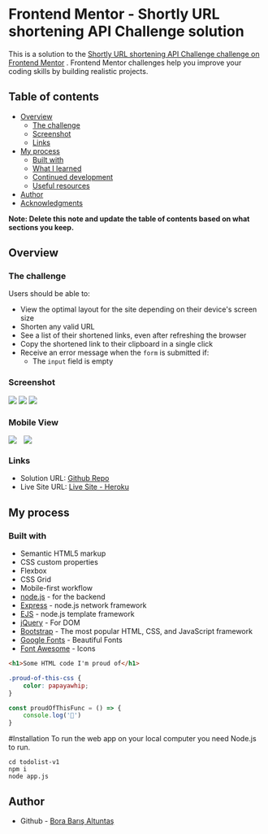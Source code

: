 # Frontend Mentor - Shortly URL shortening API Challenge solution

This is a solution to
the [Shortly URL shortening API Challenge challenge on Frontend Mentor](https://www.frontendmentor.io/challenges/url-shortening-api-landing-page-2ce3ob-G)
. Frontend Mentor challenges help you improve your coding skills by building realistic projects.

## Table of contents

- [Overview](#overview)
    - [The challenge](#the-challenge)
    - [Screenshot](#screenshot)
    - [Links](#links)
- [My process](#my-process)
    - [Built with](#built-with)
    - [What I learned](#what-i-learned)
    - [Continued development](#continued-development)
    - [Useful resources](#useful-resources)
- [Author](#author)
- [Acknowledgments](#acknowledgments)

**Note: Delete this note and update the table of contents based on what sections you keep.**

## Overview

### The challenge

Users should be able to:

- View the optimal layout for the site depending on their device's screen size
- Shorten any valid URL
- See a list of their shortened links, even after refreshing the browser
- Copy the shortened link to their clipboard in a single click
- Receive an error message when the `form` is submitted if:
    - The `input` field is empty

### Screenshot

![](design/ss1.png)
![](design/ss2.png)
![](design/ss3.png)

### Mobile View

<div style="display:flex; gap: 1em; flex-wrap: wrap">
<img src="design/mss1.png">
<img src="design/mss2.png">
<img src="design/mss3.png" alt="">
</div>


### Links
- Solution URL: [Github Repo](https://github.com/bbaltuntas/url-shortening)
- Live Site URL: [Live Site - Heroku](https://sheltered-crag-48920.herokuapp.com/)

## My process

### Built with

- Semantic HTML5 markup
- CSS custom properties
- Flexbox
- CSS Grid
- Mobile-first workflow
- [node.js](http://nodejs.org) - for the backend
- [Express](https://expressjs.com) - node.js network framework
- [EJS](https://ejs.co) - node.js template framework
- [jQuery](https://jquery.com/) - For DOM
- [Bootstrap](https://getbootstrap.com/) - The most popular HTML, CSS, and JavaScript framework
- [Google Fonts](https://fonts.google.com) - Beautiful Fonts
- [Font Awesome](https://fontawesome.com/) - Icons


```html
<h1>Some HTML code I'm proud of</h1>
```

```css
.proud-of-this-css {
    color: papayawhip;
}
```

```js
const proudOfThisFunc = () => {
    console.log('🎉')
}
```
#Installation
To run the web app on your local computer you need Node.js to run.
```
cd todolist-v1
npm i
node app.js
```
## Author

- Github - [Bora Barış Altuntaş](https://github.com/bbaltuntas)
